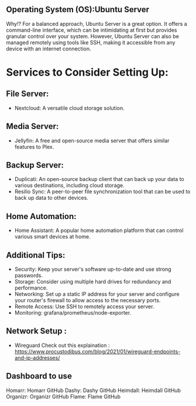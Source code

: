 ##  Operating System (OS):Ubuntu Server
Why!?
For a balanced approach, Ubuntu Server is a great option. It offers a command-line interface, which can be intimidating at first but provides granular control over your system. However, Ubuntu Server can also be managed remotely using tools like SSH, making it accessible from any device with an internet connection.

# Services to Consider Setting Up:

## File Server:
- Nextcloud: A versatile cloud storage solution.

## Media Server:
- Jellyfin: A free and open-source media server that offers similar features to Plex.

## Backup Server:
- Duplicati: An open-source backup client that can back up your data to various destinations, including cloud storage.
- Resilio Sync: A peer-to-peer file synchronization tool that can be used to back up data to other devices.

## Home Automation:
- Home Assistant: A popular home automation platform that can control various smart devices at home.

## Additional Tips:
- Security: Keep your server's software up-to-date and use strong passwords.
- Storage: Consider using multiple hard drives for redundancy and performance.
- Networking: Set up a static IP address for your server and configure your router's firewall to allow access to the necessary ports.
- Remote Access: Use SSH to remotely access your server.
- Monitoring: grafana/prometheus/node-exporter.

## Network Setup : 
 - Wireguard  Check out this explaination : https://www.procustodibus.com/blog/2021/01/wireguard-endpoints-and-ip-addresses/

## Dashboard to use 
Homarr: Homarr GitHub
Dashy: Dashy GitHub
Heimdall: Heimdall GitHub
Organizr: Organizr GitHub
Flame: Flame GitHub
